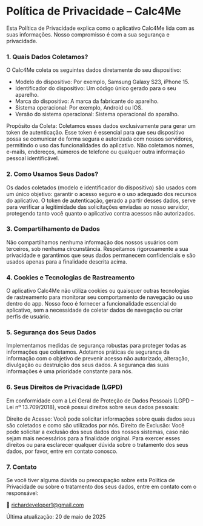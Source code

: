 # Política de Privacidade – Calc4Me
Esta Política de Privacidade explica como o aplicativo Calc4Me lida com as suas informações. Nosso compromisso é com a sua segurança e privacidade.

### 1. Quais Dados Coletamos?
O Calc4Me coleta os seguintes dados diretamente do seu dispositivo:

- Modelo do dispositivo: Por exemplo, Samsung Galaxy S23, iPhone 15.
- Identificador do dispositivo: Um código único gerado para o seu aparelho.
- Marca do dispositivo: A marca da fabricante do aparelho.
- Sistema operacional: Por exemplo, Android ou IOS.
- Versão do sistema operacional: Sistema operacional do aparalho.
  
Propósito da Coleta: Coletamos esses dados exclusivamente para gerar um token de autenticação. Esse token é essencial para que seu dispositivo possa se comunicar de forma segura e autorizada com nossos servidores, permitindo o uso das funcionalidades do aplicativo. Não coletamos nomes, e-mails, endereços, números de telefone ou qualquer outra informação pessoal identificável.

### 2. Como Usamos Seus Dados?
Os dados coletados (modelo e identificador do dispositivo) são usados com um único objetivo: garantir o acesso seguro e o uso adequado dos recursos do aplicativo. O token de autenticação, gerado a partir desses dados, serve para verificar a legitimidade das solicitações enviadas ao nosso servidor, protegendo tanto você quanto o aplicativo contra acessos não autorizados.

### 3. Compartilhamento de Dados
Não compartilhamos nenhuma informação dos nossos usuários com terceiros, sob nenhuma circunstância. Respeitamos rigorosamente a sua privacidade e garantimos que seus dados permanecem confidenciais e são usados apenas para a finalidade descrita acima.

### 4. Cookies e Tecnologias de Rastreamento
O aplicativo Calc4Me não utiliza cookies ou quaisquer outras tecnologias de rastreamento para monitorar seu comportamento de navegação ou uso dentro do app. Nosso foco é fornecer a funcionalidade essencial do aplicativo, sem a necessidade de coletar dados de navegação ou criar perfis de usuário.

### 5. Segurança dos Seus Dados
Implementamos medidas de segurança robustas para proteger todas as informações que coletamos. Adotamos práticas de segurança da informação com o objetivo de prevenir acesso não autorizado, alteração, divulgação ou destruição dos seus dados. A segurança das suas informações é uma prioridade constante para nós.

### 6. Seus Direitos de Privacidade (LGPD)
Em conformidade com a Lei Geral de Proteção de Dados Pessoais (LGPD – Lei nº 13.709/2018), você possui direitos sobre seus dados pessoais:

Direito de Acesso: Você pode solicitar informações sobre quais dados seus são coletados e como são utilizados por nós.
Direito de Exclusão: Você pode solicitar a exclusão dos seus dados dos nossos sistemas, caso não sejam mais necessários para a finalidade original.
Para exercer esses direitos ou para esclarecer qualquer dúvida sobre o tratamento dos seus dados, por favor, entre em contato conosco.

### 7. Contato
Se você tiver alguma dúvida ou preocupação sobre esta Política de Privacidade ou sobre o tratamento dos seus dados, entre em contato com o responsável:

📧 richardeveloper1@gmail.com

Última atualização: 20 de maio de 2025
